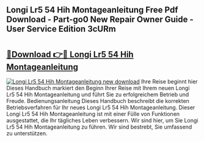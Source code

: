 ## Longi Lr5 54 Hih Montageanleitung Free Pdf Download - Part-go0 New Repair Owner Guide - User Service Edition 3cURm

# <h2><a href="http://df760o.blite.top/?on=Longi+Lr5+54+Hih+Montageanleitung">🔗Download 👉🔴 Longi Lr5 54 Hih Montageanleitung</a></h2>

[![Longi Lr5 54 Hih Montageanleitung new download](https://i.imgur.com/lujVjoI.png)](http://df760o.blite.top/?on=Longi+Lr5+54+Hih+Montageanleitung)
Ihre Reise beginnt hier Dieses Handbuch markiert den Beginn Ihrer Reise mit Ihrem neuen Longi Lr5 54 Hih Montageanleitung und führt Sie zu erfolgreichem Betrieb und Freude. Bedienungsanleitung Dieses Handbuch beschreibt die korrekten Betriebsverfahren für Ihr neues Longi Lr5 54 Hih Montageanleitung. Dieser Longi Lr5 54 Hih Montageanleitung ist mit einer Fülle von Funktionen ausgestattet, die Ihr tägliches Leben verbessern. Wir sind hier, um Sie Longi Lr5 54 Hih Montageanleitung zu führen. Wir sind bestrebt, Sie umfassend zu unterstützen.
